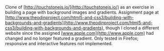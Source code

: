 Clone of [http://touchstonejs.io/](http://touchstonejs.io/) as an exercise in building a page with background images and gradients. Assignment page at [http://www.theodinproject.com/html5-and-css3/building-with-backgrounds-and-gradients](http://www.theodinproject.com/html5-and-css3/building-with-backgrounds-and-gradients), though I cloned a different website since the assigned [www.apple.com](http://www.apple.com) had changed and no longer featured a gradient. Only tested in Firefox; responsive and interactive features not implemented.
